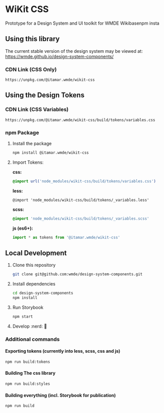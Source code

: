 # WiKit CSS

Prototype for a Design System and UI toolkit for WMDE Wikibasenpm insta

## Using this library

The current stable version of the design system may be viewed at: https://wmde.github.io/design-system-components/

### CDN Link (CSS Only)

```
https://unpkg.com/@itamar.wmde/wikit-css
```

## Using the Design Tokens

### CDN Link (CSS Variables)

```
https://unpkg.com/@itamar.wmde/wikit-css/build/tokens/variables.css
```

### npm Package

1. Install the package

    ```bash
    npm install @itamar.wmde/wikit-css
    ```

1. Import Tokens:

    **css:**
    
    ```css
    @import url('node_modules/wikit-css/build/tokens/variables.css')
    ```
    
    **less:**

    ```less
    @import 'node_modules/wikit-css/build/tokens/_variables.less'
    ```

    **scss:**
    ```scss
    @import 'node_modules/wikit-css/build/tokens/_variables.scss'
    ```

    **js (es6+):**
    ```js
    import * as tokens from '@itamar.wmde/wikit-css'
    ```

## Local Development

1. Clone this repository

    ```bash
    git clone git@github.com:wmde/design-system-components.git
    ```

1. Install dependencies

    ```bash
    cd design-system-components
    npm install
    ```

1. Run Storybook

    ```bash
    npm start
    ```

1. Develop :nerd: :100:

### Additional commands

#### Exporting tokens (currently into less, scss, css and js)
 
```bash
npm run build:tokens
```

#### Building The css library

```bash
npm run build:styles
```

#### Building everything (incl. Storybook for publication)

```bash
npm run build
```
